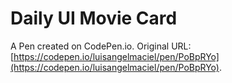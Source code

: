 # Daily UI Movie  Card

A Pen created on CodePen.io. Original URL: [https://codepen.io/luisangelmaciel/pen/PoBpRYo](https://codepen.io/luisangelmaciel/pen/PoBpRYo).

